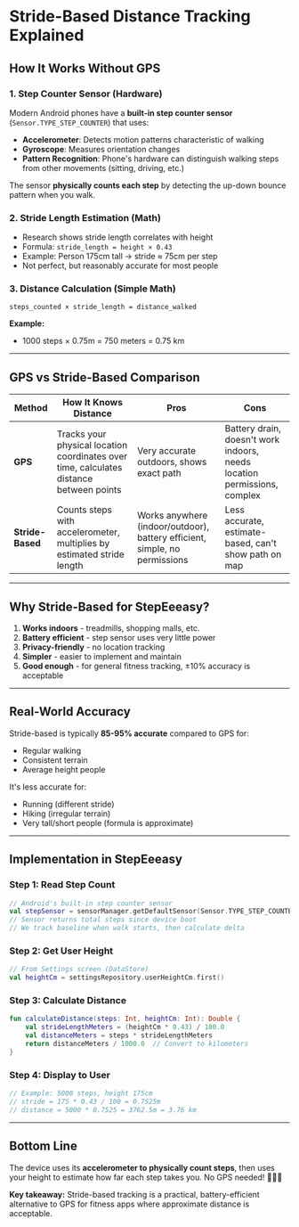 # Stride-Based Distance Tracking Explained

## How It Works Without GPS

### 1. **Step Counter Sensor (Hardware)**
Modern Android phones have a **built-in step counter sensor** (`Sensor.TYPE_STEP_COUNTER`) that uses:
- **Accelerometer**: Detects motion patterns characteristic of walking
- **Gyroscope**: Measures orientation changes
- **Pattern Recognition**: Phone's hardware can distinguish walking steps from other movements (sitting, driving, etc.)

The sensor **physically counts each step** by detecting the up-down bounce pattern when you walk.

### 2. **Stride Length Estimation (Math)**
- Research shows stride length correlates with height
- Formula: `stride_length = height × 0.43`
- Example: Person 175cm tall → stride ≈ 75cm per step
- Not perfect, but reasonably accurate for most people

### 3. **Distance Calculation (Simple Math)**
```
steps_counted × stride_length = distance_walked
```

**Example:**
- 1000 steps × 0.75m = 750 meters = 0.75 km

---

## GPS vs Stride-Based Comparison

| Method | How It Knows Distance | Pros | Cons |
|--------|----------------------|------|------|
| **GPS** | Tracks your physical location coordinates over time, calculates distance between points | Very accurate outdoors, shows exact path | Battery drain, doesn't work indoors, needs location permissions, complex |
| **Stride-Based** | Counts steps with accelerometer, multiplies by estimated stride length | Works anywhere (indoor/outdoor), battery efficient, simple, no permissions | Less accurate, estimate-based, can't show path on map |

---

## Why Stride-Based for StepEeeasy?

1. **Works indoors** - treadmills, shopping malls, etc.
2. **Battery efficient** - step sensor uses very little power
3. **Privacy-friendly** - no location tracking
4. **Simpler** - easier to implement and maintain
5. **Good enough** - for general fitness tracking, ±10% accuracy is acceptable

---

## Real-World Accuracy

Stride-based is typically **85-95% accurate** compared to GPS for:
- Regular walking
- Consistent terrain
- Average height people

It's less accurate for:
- Running (different stride)
- Hiking (irregular terrain)
- Very tall/short people (formula is approximate)

---

## Implementation in StepEeeasy

### Step 1: Read Step Count
```kotlin
// Android's built-in step counter sensor
val stepSensor = sensorManager.getDefaultSensor(Sensor.TYPE_STEP_COUNTER)
// Sensor returns total steps since device boot
// We track baseline when walk starts, then calculate delta
```

### Step 2: Get User Height
```kotlin
// From Settings screen (DataStore)
val heightCm = settingsRepository.userHeightCm.first()
```

### Step 3: Calculate Distance
```kotlin
fun calculateDistance(steps: Int, heightCm: Int): Double {
    val strideLengthMeters = (heightCm * 0.43) / 100.0
    val distanceMeters = steps * strideLengthMeters
    return distanceMeters / 1000.0  // Convert to kilometers
}
```

### Step 4: Display to User
```kotlin
// Example: 5000 steps, height 175cm
// stride = 175 * 0.43 / 100 = 0.7525m
// distance = 5000 * 0.7525 = 3762.5m = 3.76 km
```

---

## Bottom Line

The device uses its **accelerometer to physically count steps**, then uses your height to estimate how far each step takes you. No GPS needed! 🚶‍♂️📱

**Key takeaway:** Stride-based tracking is a practical, battery-efficient alternative to GPS for fitness apps where approximate distance is acceptable.
